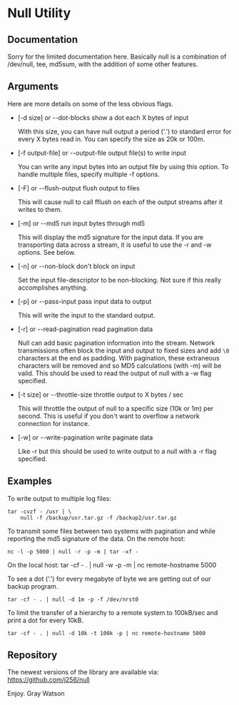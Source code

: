 Null Utility
============

## Documentation

Sorry for the limited documentation here.  Basically null is a
combination of /dev/null, tee, md5sum, with the addition of some other
features.

## Arguments

Here are more details on some of the less obvious flags.

* [-d size]         or --dot-blocks          show a dot each X bytes of input

	With this size, you can have null output a period ('.') to standard
	error for every X bytes read in.  You can specify the size as 20k or
	100m.

* [-f output-file]  or --output-file         output file(s) to write input

	You can write any input bytes into an output file by using this
	option.  To handle multiple files, specify multiple -f options.

*  [-F]              or --flush-output        flush output to files

	This will cause null to call fflush on each of the output streams
	after it writes to them.

* [-m]              or --md5                 run input bytes through md5

	This will display the md5 signature for the input data.  If you are
	transporting data across a stream, it is useful to use the -r and -w
	options.  See below.

* [-n]              or --non-block           don't block on input

	Set the input file-descriptor to be non-blocking.  Not sure if this
	really accomplishes anything.

* [-p]              or --pass-input          pass input data to output

	This will write the input to the standard output.

*  [-r]              or --read-pagination     read pagination data

	Null can add basic pagination information into the stream.  Network
	transmissions often block the input and output to fixed sizes and add
	`\0` characters at the end as padding.  With pagination, these
	extraneous characters will be removed and so MD5 calculations (with
	-m) will be valid.  This should be used to read the output of null
	with a -w flag specified.

* [-t size]         or --throttle-size       throttle output to X bytes / sec

	This will throttle the output of null to a specific size (10k or 1m)
	per second.  This is useful if you don't want to overflow a network
	connection for instance.

* [-w]              or --write-pagination    write paginate data

	Like -r but this should be used to write output to a null with a -r
	flag specified.

## Examples

To write output to multiple log files:

	tar -cvzf - /usr | \
		null -f /backup/usr.tar.gz -f /backup2/usr.tar.gz

To transmit some files between two systems with pagination and while
reporting the md5 signature of the data.  On the remote host:

	nc -l -p 5000 | null -r -p -m | tar -xf -
On the local host:
	tar -cf - . | null -w -p -m | nc remote-hostname 5000

To see a dot ('.') for every megabyte of byte we are getting out of
our backup program.

	tar -cf - . | null -d 1m -p -f /dev/nrst0

To limit the transfer of a hierarchy to a remote system to 100kB/sec
and print a dot for every 10kB.

	tar -cf - . | null -d 10k -t 100k -p | nc remote-hostname 5000

## Repository

The newest versions of the library are available via: https://github.com/j256/null

Enjoy.  Gray Watson
